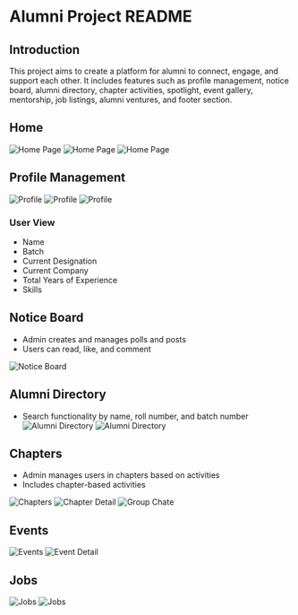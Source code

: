 # Alumni Project README

## Introduction

This project aims to create a platform for alumni to connect, engage, and support each other. It includes features such as profile management, notice board, alumni directory, chapter activities, spotlight, event gallery, mentorship, job listings, alumni ventures, and footer section.

## Home
![Home Page](./alumni-images/home1.PNG)
![Home Page](./alumni-images/home2.PNG)
![Home Page](./alumni-images/home3.PNG)

## Profile Management
![Profile](./alumni-images/profile-1.PNG)
![Profile](./alumni-images/profile-2.PNG)
![Profile](./alumni-images/experience.PNG)

### User View
- Name
- Batch
- Current Designation
- Current Company
- Total Years of Experience
- Skills


## Notice Board

- Admin creates and manages polls and posts
- Users can read, like, and comment

![Notice Board](./alumni-images/notice-board.PNG)

## Alumni Directory

- Search functionality by name, roll number, and batch number
![Alumni Directory](./alumni-images/aum-directory.PNG)
![Alumni Directory](./alumni-images/di-2.PNG)

## Chapters

- Admin manages users in chapters based on activities
- Includes chapter-based activities

![Chapters](./alumni-images/chapters.PNG)
![Chapter Detail](./alumni-images/chapter-detail.PNG)
![Group Chate](./alumni-images/group-chat.PNG)

## Events

![Events](./alumni-images/event.PNG)
![Event Detail](./alumni-images/event-detail.PNG)

## Jobs

![Jobs](./alumni-images/jobs.PNG)
![Jobs](./alumni-images/job-details.PNG)




